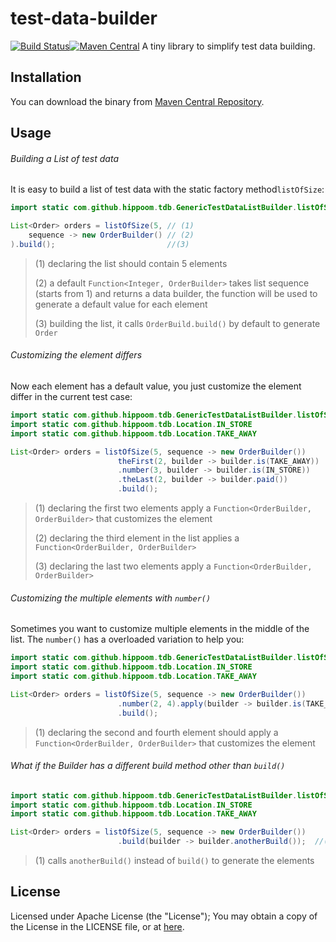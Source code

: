 # test-data-builder
[![Build Status](https://travis-ci.org/Hippoom/test-data-builder.svg?branch=master)](https://travis-ci.org/Hippoom/test-data-builder)[![Maven Central](https://maven-badges.herokuapp.com/maven-central/com.github.hippoom/test-data-builder/badge.png)](https://maven-badges.herokuapp.com/maven-central/com.github.hippoom/test-data-builder)
A tiny library to simplify test data building.

## Installation
You can download the binary from [Maven Central Repository](http://mvnrepository.com/artifact/com.github.hippoom/test-data-builder).


## Usage
######  Building a List of test data

It is easy to build a list of test data with the static factory method`listOfSize`:

```java
import static com.github.hippoom.tdb.GenericTestDataListBuilder.listOfSize;

List<Order> orders = listOfSize(5, // (1)
    sequence -> new OrderBuilder() // (2)
).build();                         //(3)
```

> (1) declaring the list should contain 5 elements
>
> (2) a default `Function<Integer, OrderBuilder>` takes list sequence (starts from 1) and returns a data builder, the function will be used to generate a default value for each element
>
> (3) building the list, it calls `OrderBuild.build()` by default  to generate `Order`

###### Customizing the element differs

Now each element has a default value,  you just customize the element differ in the current test case:

```java
import static com.github.hippoom.tdb.GenericTestDataListBuilder.listOfSize;
import static com.github.hippoom.tdb.Location.IN_STORE
import static com.github.hippoom.tdb.Location.TAKE_AWAY

List<Order> orders = listOfSize(5, sequence -> new OrderBuilder())
    					theFirst(2, builder -> builder.is(TAKE_AWAY)) 		// (1)
						.number(3, builder -> builder.is(IN_STORE))   		// (2)
                        .theLast(2, builder -> builder.paid())   			// (3)
						.build();
```

> (1) declaring the first two elements apply a `Function<OrderBuilder, OrderBuilder>` that customizes the element
>
> (2) declaring the third element in the list applies a `Function<OrderBuilder, OrderBuilder>` 
>
> (3)  declaring the last two elements apply a `Function<OrderBuilder, OrderBuilder>` 

###### Customizing the multiple elements with `number()`

Sometimes you want to customize multiple elements in the middle of the list. The `number()` has a overloaded variation to help you:

```java
import static com.github.hippoom.tdb.GenericTestDataListBuilder.listOfSize;
import static com.github.hippoom.tdb.Location.IN_STORE
import static com.github.hippoom.tdb.Location.TAKE_AWAY

List<Order> orders = listOfSize(5, sequence -> new OrderBuilder())
    					.number(2, 4).apply(builder -> builder.is(TAKE_AWAY)) 		// (1)
						.build();
```
> (1) declaring the second and fourth element should apply a `Function<OrderBuilder, OrderBuilder>` that customizes the element

###### What if the Builder has a different build method other than `build()`
```java
import static com.github.hippoom.tdb.GenericTestDataListBuilder.listOfSize;
import static com.github.hippoom.tdb.Location.IN_STORE
import static com.github.hippoom.tdb.Location.TAKE_AWAY

List<Order> orders = listOfSize(5, sequence -> new OrderBuilder())
    					.build(builder -> builder.anotherBuild());  //(1)
```
> (1) calls `anotherBuild()` instead of `build()` to generate the elements


## License

Licensed under Apache License (the "License"); You may obtain a copy of the License in the LICENSE file, or at [here](https://github.com/Hippoom/test-data-builder/blob/master/LICENSE).
